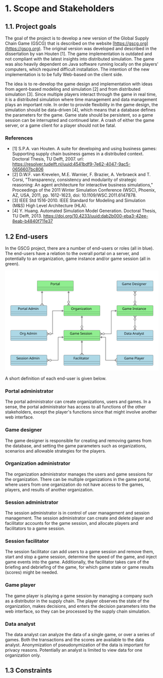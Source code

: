 # 1. Scope and Stakeholders

## 1.1. Project goals

The goal of the project is to develop a new version of the Global Supply Chain Game (GSCG) that is described on the website [https://gscg.org](https://gscg.org). The original version was developed and described in the dissertation by van Houten [1]. The game implementation is outdated and not compliant with the latest insights into distributed simulation. The game was also heavily dependent on Java software running locally on the players' computers, which required difficult installation. The intention of the new implementation is to be fully Web-based on the client side.

The idea is to re-develop the game design and implementation with ideas from agent-based modeling and simulation [2] and from distributed simulation [3]. Since multiple players interact through the game in real time, it is a distributed simulation where time management and data management plays an important role. In order to provide flexibility in the game design, the simulation should be data-driven [4], which means that a database defines the parameters for the game. Game state should be persistent, so a game session can be interrupted and continued later. A crash of either the game server, or a game client for a player should not be fatal. 


### References

- [1] S.P.A. van Houten. A suite for developing and using business games: Supporting supply chain business games in a distributed context. Doctoral Thesis, TU Delft, 2007. url: https://resolver.tudelft.nl/uuid:4541bdf9-7e62-4047-9ac5-0656607bc806
- [2] D.W.F. van Krevelen, M.E. Warnier, F. Brazier, A. Verbraeck and T. Corsi, "Transparency, consistency and modularity of strategic reasoning: An agent architecture for interactive business simulations," Proceedings of the 2011 Winter Simulation Conference (WSC), Phoenix, AZ, USA, 2011, pp. 1612-1623, doi: 10.1109/WSC.2011.6147878.
- [3] IEEE Std 1516-2010. IEEE Standard for Modeling and Simulation (M&S) High Level Architecture (HLA).
- [4] Y. Huang. Automated Simulation Model Generation. Doctoral Thesis, TU Delft, 2013. https://doi.org/10.4233/uuid:dab2b000-eba3-42ee-8eab-b4840f711e37



## 1.2 End-users

In the GSCG project, there are a number of end-users or roles (all in blue). The end-users have a relation to the overall portal on a server, and potentially to an organization, game instance and/or game session (all in green).

![](diagrams/end-users.svg)

A short definition of each end-user is given below.

### Portal administrator
The portal administrator can create organizations, users and games. In a sense, the portal administrator has access to all functions of the other stakeholders, except the player's functions since that might involve another web interface.

### Game designer
The game designer is responsible for creating and removing games from the database, and setting the game parameters such as organizations, scenarios and allowable strategies for the players. 

### Organization administrator
The organization administrator manages the users and game sessions for the organization. There can be multiple organizations in the game portal, where users from one organization do not have access to the games, players, and results of another organization.

### Session administrator
The session administrator is in control of user management and session management. The session administrator can create and delete player and facilitator accounts for the game session, and allocate players and facilitators to a game session.

### Session facilitator 
The session facilitator can add users to a game session and remove them, start and stop a game session, determine the speed of the game, and inject game events into the game. Additionally, the facilitator takes care of the briefing and debriefing of the game, for which game state or game results (scores) might be needed.

### Game player
The game player is playing a game session by managing a company such as a distributor in the supply chain. The player observes the state of the organization, makes decisions, and enters the decision parameters into the web interface, so they can be processed by the supply chain simulation.

### Data analyst
The data analyst can analyze the data of a single game, or over a series of games. Both the transactions and the scores are available to the data analyst. Anonymization of pseudonymization of the data is important for privacy reasons. Potentially an analyst is limited to view data for one organization only.


## 1.3 Constraints
